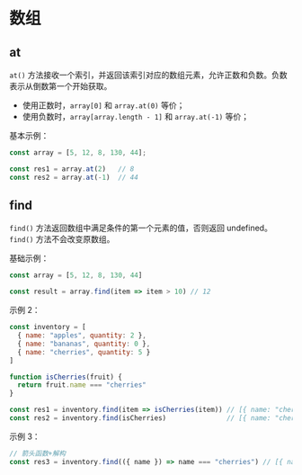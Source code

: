 # 数组

## at

`at()` 方法接收一个索引，并返回该索引对应的数组元素，允许正数和负数。负数表示从倒数第一个开始获取。

- 使用正数时，`array[0]` 和 `array.at(0)` 等价；
- 使用负数时，`array[array.length - 1]` 和 `array.at(-1)` 等价；

基本示例：

```js
const array = [5, 12, 8, 130, 44];

const res1 = array.at(2)   // 8
const res2 = array.at(-1)  // 44
```



## find

`find()` 方法返回数组中满足条件的第一个元素的值，否则返回 undefined。`find()` 方法不会改变原数组。

基础示例：

```js
const array = [5, 12, 8, 130, 44]

const result = array.find(item => item > 10) // 12
```

示例 2：

```js
const inventory = [
  { name: "apples", quantity: 2 },
  { name: "bananas", quantity: 0 },
  { name: "cherries", quantity: 5 }
]

function isCherries(fruit) {
  return fruit.name === "cherries"
}

const res1 = inventory.find(item => isCherries(item)) // [{ name: "cherries", quantity: 5 }]
const res2 = inventory.find(isCherries) 			  // [{ name: "cherries", quantity: 5 }]
```

示例 3：

```js
// 箭头函数+解构
const res3 = inventory.find(({ name }) => name === "cherries") // [{ name: "cherries", quantity: 5 }]
```



